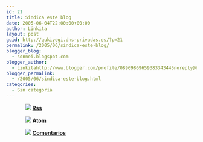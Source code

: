```yaml
---
id: 21
title: Sindica este blog
date: 2005-06-04T22:00:00+00:00
author: Linkita
layout: post
guid: http://qukiyegi.dns-privadas.es/?p=21
permalink: /2005/06/sindica-este-blog/
blogger_blog:
  - sonnei.blogspot.com
blogger_author:
  - Linkitahttp://www.blogger.com/profile/08969869659383343445noreply@blogger.com
blogger_permalink:
  - /2005/06/sindica-este-blog.html
categories:
  - Sin categoría
---
```

<span style="padding-left: 50px; font-weight: bold;"><a href="http://sonnei.blogspot.com/rss.xml"><img src="http://farm1.static.flickr.com/231/452267057_784deab9da_o.png" border="0" /></a> <a href="http://sonnei.blogspot.com/rss.xml">Rss</a></span>

<span style="padding-left: 50px; font-weight: bold;"><a href="http://sonnei.blogspot.com/atom.xml"><img src="http://farm1.static.flickr.com/231/452267057_784deab9da_o.png" border="0" /></a> <a href="http://sonnei.blogspot.com/atom.xml">Atom</a></span>

<span style="padding-left: 50px; font-weight: bold;"><a href="http://sonnei.blogspot.com/feeds/comments/default"><img src="http://farm1.static.flickr.com/231/452267057_784deab9da_o.png" border="0" /></a> <a href="http://sonnei.blogspot.com/feeds/comments/default">Comentarios</a></span>